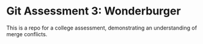 # Git Assessment 3: Wonderburger

This is a repo for a college assessment, demonstrating an understanding of merge conflicts.
